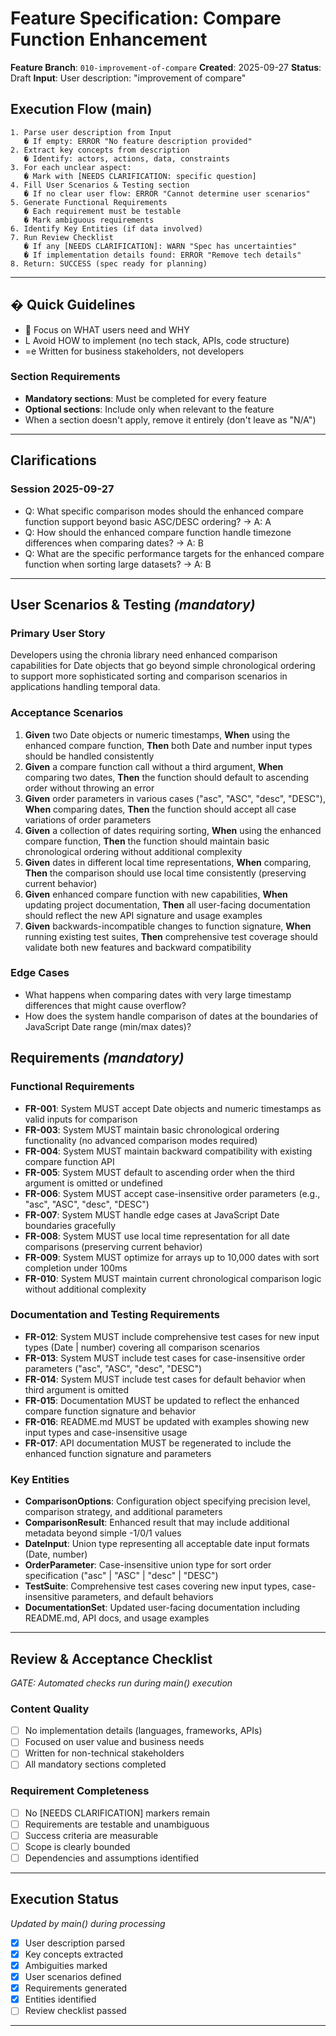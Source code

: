 # Feature Specification: Compare Function Enhancement

**Feature Branch**: `010-improvement-of-compare`
**Created**: 2025-09-27
**Status**: Draft
**Input**: User description: "improvement of compare"

## Execution Flow (main)
```
1. Parse user description from Input
   � If empty: ERROR "No feature description provided"
2. Extract key concepts from description
   � Identify: actors, actions, data, constraints
3. For each unclear aspect:
   � Mark with [NEEDS CLARIFICATION: specific question]
4. Fill User Scenarios & Testing section
   � If no clear user flow: ERROR "Cannot determine user scenarios"
5. Generate Functional Requirements
   � Each requirement must be testable
   � Mark ambiguous requirements
6. Identify Key Entities (if data involved)
7. Run Review Checklist
   � If any [NEEDS CLARIFICATION]: WARN "Spec has uncertainties"
   � If implementation details found: ERROR "Remove tech details"
8. Return: SUCCESS (spec ready for planning)
```

---

## � Quick Guidelines
-  Focus on WHAT users need and WHY
- L Avoid HOW to implement (no tech stack, APIs, code structure)
- =e Written for business stakeholders, not developers

### Section Requirements
- **Mandatory sections**: Must be completed for every feature
- **Optional sections**: Include only when relevant to the feature
- When a section doesn't apply, remove it entirely (don't leave as "N/A")

---

## Clarifications

### Session 2025-09-27
- Q: What specific comparison modes should the enhanced compare function support beyond basic ASC/DESC ordering? → A: A
- Q: How should the enhanced compare function handle timezone differences when comparing dates? → A: B
- Q: What are the specific performance targets for the enhanced compare function when sorting large datasets? → A: B

---

## User Scenarios & Testing *(mandatory)*

### Primary User Story
Developers using the chronia library need enhanced comparison capabilities for Date objects that go beyond simple chronological ordering to support more sophisticated sorting and comparison scenarios in applications handling temporal data.

### Acceptance Scenarios
1. **Given** two Date objects or numeric timestamps, **When** using the enhanced compare function, **Then** both Date and number input types should be handled consistently
2. **Given** a compare function call without a third argument, **When** comparing two dates, **Then** the function should default to ascending order without throwing an error
3. **Given** order parameters in various cases ("asc", "ASC", "desc", "DESC"), **When** comparing dates, **Then** the function should accept all case variations of order parameters
4. **Given** a collection of dates requiring sorting, **When** using the enhanced compare function, **Then** the function should maintain basic chronological ordering without additional complexity
5. **Given** dates in different local time representations, **When** comparing, **Then** the comparison should use local time consistently (preserving current behavior)
6. **Given** enhanced compare function with new capabilities, **When** updating project documentation, **Then** all user-facing documentation should reflect the new API signature and usage examples
7. **Given** backwards-incompatible changes to function signature, **When** running existing test suites, **Then** comprehensive test coverage should validate both new features and backward compatibility

### Edge Cases
- What happens when comparing dates with very large timestamp differences that might cause overflow?
- How does the system handle comparison of dates at the boundaries of JavaScript Date range (min/max dates)?

## Requirements *(mandatory)*

### Functional Requirements
- **FR-001**: System MUST accept Date objects and numeric timestamps as valid inputs for comparison
- **FR-003**: System MUST maintain basic chronological ordering functionality (no advanced comparison modes required)
- **FR-004**: System MUST maintain backward compatibility with existing compare function API
- **FR-005**: System MUST default to ascending order when the third argument is omitted or undefined
- **FR-006**: System MUST accept case-insensitive order parameters (e.g., "asc", "ASC", "desc", "DESC")
- **FR-007**: System MUST handle edge cases at JavaScript Date boundaries gracefully
- **FR-008**: System MUST use local time representation for all date comparisons (preserving current behavior)
- **FR-009**: System MUST optimize for arrays up to 10,000 dates with sort completion under 100ms
- **FR-010**: System MUST maintain current chronological comparison logic without additional complexity

### Documentation and Testing Requirements
- **FR-012**: System MUST include comprehensive test cases for new input types (Date | number) covering all comparison scenarios
- **FR-013**: System MUST include test cases for case-insensitive order parameters ("asc", "ASC", "desc", "DESC")
- **FR-014**: System MUST include test cases for default behavior when third argument is omitted
- **FR-015**: Documentation MUST be updated to reflect the enhanced compare function signature and behavior
- **FR-016**: README.md MUST be updated with examples showing new input types and case-insensitive usage
- **FR-017**: API documentation MUST be regenerated to include the enhanced function signature and parameters

### Key Entities
- **ComparisonOptions**: Configuration object specifying precision level, comparison strategy, and additional parameters
- **ComparisonResult**: Enhanced result that may include additional metadata beyond simple -1/0/1 values
- **DateInput**: Union type representing all acceptable date input formats (Date, number)
- **OrderParameter**: Case-insensitive union type for sort order specification ("asc" | "ASC" | "desc" | "DESC")
- **TestSuite**: Comprehensive test cases covering new input types, case-insensitive parameters, and default behaviors
- **DocumentationSet**: Updated user-facing documentation including README.md, API docs, and usage examples

---

## Review & Acceptance Checklist
*GATE: Automated checks run during main() execution*

### Content Quality
- [ ] No implementation details (languages, frameworks, APIs)
- [ ] Focused on user value and business needs
- [ ] Written for non-technical stakeholders
- [ ] All mandatory sections completed

### Requirement Completeness
- [ ] No [NEEDS CLARIFICATION] markers remain
- [ ] Requirements are testable and unambiguous
- [ ] Success criteria are measurable
- [ ] Scope is clearly bounded
- [ ] Dependencies and assumptions identified

---

## Execution Status
*Updated by main() during processing*

- [x] User description parsed
- [x] Key concepts extracted
- [x] Ambiguities marked
- [x] User scenarios defined
- [x] Requirements generated
- [x] Entities identified
- [ ] Review checklist passed

---